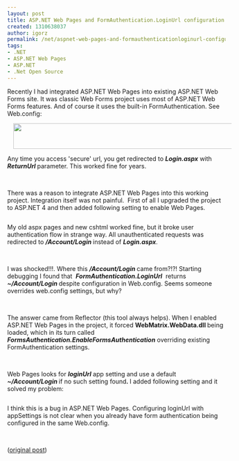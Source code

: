 ```yaml
---
layout: post
title: ASP.NET Web Pages and FormAuthentication.LoginUrl configuration
created: 1310638037
author: igorz
permalink: /net/aspnet-web-pages-and-formauthenticationloginurl-configuration
tags:
- .NET
- ASP.NET Web Pages
- ASP.NET
- .Net Open Source
---
```

<p>Recently I had integrated ASP.NET Web Pages into existing ASP.NET Web Forms site. It was classic Web Forms project uses most of ASP.NET Web Forms features.  And of course it uses the built-in FormAuthentication. See Web.config:</p>
<div class="separator" style="clear: both; text-align: center;"><a href="http://1.bp.blogspot.com/-CgU1U6yF1-4/Th6wQNRQN6I/AAAAAAAALKs/HMCvOiNBS2I/s1600/2011-07-14+11h52_18.png" imageanchor="1" style="margin-left: 1em; margin-right: 1em;"><img width="640" height="59" border="0" alt="" src="http://1.bp.blogspot.com/-CgU1U6yF1-4/Th6wQNRQN6I/AAAAAAAALKs/HMCvOiNBS2I/s640/2011-07-14+11h52_18.png" /></a></div>
<p>Any time you access 'secure' url, you get redirected to <b><i>Login.aspx</i></b> with <b><i>ReturnUrl </i></b>parameter. This worked fine for years.</p>
<p>&nbsp;</p>
<p>There was a reason to integrate ASP.NET Web Pages into this working project. Integration itself was not painful.&nbsp; First of all I upgraded the project to ASP.NET 4 and then added following setting to enable Web Pages.</p>
<div class="separator" style="clear: both; text-align: center;"><a href="http://2.bp.blogspot.com/-LB_MFWMWyR8/Th6wRdyjloI/AAAAAAAALK0/PL--_qaN5ME/s1600/2011-07-14+11h57_06.png" imageanchor="1" style="margin-left: 1em; margin-right: 1em;"><img border="0" alt="" src="http://2.bp.blogspot.com/-LB_MFWMWyR8/Th6wRdyjloI/AAAAAAAALK0/PL--_qaN5ME/s1600/2011-07-14+11h57_06.png" /></a></div>
<p>My old aspx pages and new cshtml worked fine, but it broke user authentication flow in strange way. All unauthenticated requests was redirected to <b><i>/Account/Login </i></b>instead of <b><i>Login.aspx</i></b>.</p>
<p>&nbsp;</p>
<p>I was shocked!!!. Where this <b><i>/Account/Login </i></b>came from?!?!  Starting debugging I found that&nbsp; <i><b>FormAuthentication.LoginUrl</b></i>&nbsp; returns <b><i>~/Account/Login </i></b>despite configuration in Web.config. Seems someone overrides web.config settings, but why?</p>
<p>&nbsp;</p>
<p>The answer came from Reflector (this tool always helps). When I enabled ASP.NET Web Pages in the project, it forced <b>WebMatrix.WebData.dll </b>being loaded, which in its turn called <i><b>FormsAuthentication.EnableFormsAuthentication</b></i> overriding existing FormAuthentication settings.</p>
<p>&nbsp;</p>
<p>Web Pages looks for <i><b>loginUrl</b></i> app setting and use a default <b><i>~/Account/Login </i></b>if no such setting found<b><i>. </i></b>I added following setting and it solved my problem:</p>
<div class="separator" style="clear: both; text-align: center;"><a href="http://1.bp.blogspot.com/-5ySDuA2ziJ8/Th6wRFOUouI/AAAAAAAALKw/SmjS3_PKXvA/s1600/2011-07-14+11h56_02.png" imageanchor="1" style="margin-left: 1em; margin-right: 1em;"><img border="0" alt="" src="http://1.bp.blogspot.com/-5ySDuA2ziJ8/Th6wRFOUouI/AAAAAAAALKw/SmjS3_PKXvA/s1600/2011-07-14+11h56_02.png" /></a></div>
<p>I think this is a bug in ASP.NET Web Pages. Configuring loginUrl with appSettings is not clear when you already have form authentication being configured in the same Web.config.</p>
<p>&nbsp;</p>
<p>(<a href="http://igorzelmanovich.blogspot.com/2011/07/aspnet-web-pages-and.html">original post</a>)</p>

